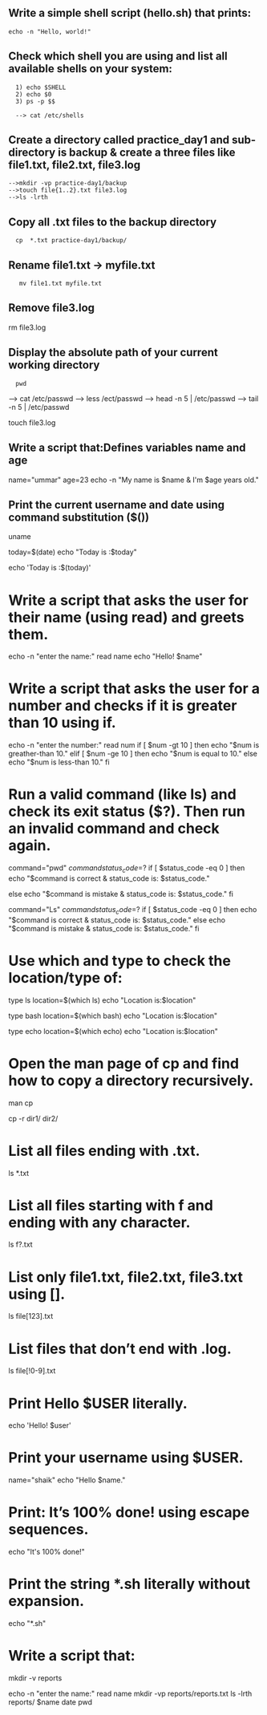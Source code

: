 Write a simple shell script (hello.sh) that prints:
---------------------------------------------------
    echo -n "Hello, world!"


Check which shell you are using and list all available shells on your system:
-----------------------------------------------------------------------------

      1) echo $SHELL
      2) echo $0
      3) ps -p $$

      --> cat /etc/shells

Create a directory called practice_day1 and sub-directory is backup & create a three files like file1.txt, file2.txt, file3.log
-------------------------------------------------------------------------------------------------------------------------------

    -->mkdir -vp practice-day1/backup
    -->touch file{1..2}.txt file3.log
    -->ls -lrth 

 Copy all .txt files to the backup directory
 --------------------------------------------

      cp  *.txt practice-day1/backup/

 Rename file1.txt → myfile.txt
 -----------------------------

       mv file1.txt myfile.txt

 Remove file3.log
 -----------------

  rm file3.log 

Display the absolute path of your current working directory
-----------------------------------------------------------
      pwd 

  --> cat /etc/passwd
  --> less /ect/passwd 
  --> head -n 5 |  /etc/passwd
  --> tail -n 5 | /etc/passwd


  touch file3.log

 Write a script that:Defines variables name and age
 --------------------------------------------------

  name="ummar"
  age=23
  echo -n "My name is $name & I'm $age years old."

 Print the current username and date using command substitution ($())
 --------------------------------------------------------------------
  uname 
  
  today=$(date)
  echo "Today is :$today"
  
  echo 'Today is :$(today)'

# Write a script that asks the user for their name (using read) and greets them.

  echo -n "enter the name:"
  read name 
  echo "Hello! $name"

# Write a script that asks the user for a number and checks if it is greater than 10 using if.

  echo -n "enter the number:"
  read num 
  if [ $num -gt 10 ]
  then 
     echo "$num is greather-than 10."
  elif [ $num -ge 10 ]
  then
      echo "$num is equal to 10."
  else
      echo "$num is less-than 10."
  fi

# Run a valid command (like ls) and check its exit status ($?). Then run an invalid command and check again.
  command="pwd"
  $command
  status_code=$?
  if [ $status_code -eq 0 ]
  then 
      echo "$command is correct & status_code is: $status_code."
      
  else
      echo "$command is mistake & status_code is: $status_code."
  fi


  command="Ls"
  $command
  status_code=$?
  if [ $status_code -eq 0 ]
  then
      echo "$command is correct & status_code is: $status_code."
  else
     echo "$command is mistake & status_code is: $status_code."
  fi
    
# Use which and type to check the location/type of:

  type ls 
  location=$(which ls) 
  echo "Location is:$location"
  
  type bash 
  location=$(which bash)
  echo "Location is:$location"
  
  type echo
  location=$(which echo)
  echo "Location is:$location"

# Open the man page of cp and find how to copy a directory recursively.

  man cp 
  
  cp -r dir1/ dir2/

# List all files ending with .txt.

  ls *.txt

# List all files starting with f and ending with any character.

  ls f?.txt

# List only file1.txt, file2.txt, file3.txt using [].
  ls file[123].txt

# List files that don’t end with .log.

  ls file[!0-9].txt

# Print Hello $USER literally.

  echo 'Hello! $user'

# Print your username using $USER.
  name="shaik"
  echo "Hello $name."

# Print: It’s 100% done! using escape sequences.

  echo  "It\'s 100% done!"

# Print the string *.sh literally without expansion.

  echo "*.sh"

# Write a script that:
  mkdir -v reports
  
  echo -n "enter the name:"
  read name 
  mkdir -vp reports/reports.txt
  ls -lrth reports/ $name date pwd 
